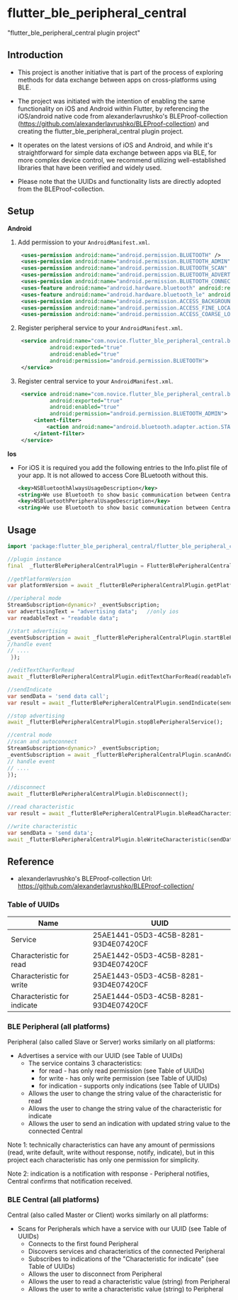 # flutter_ble_peripheral_central

"flutter_ble_peripheral_central plugin project"

## Introduction

* This project is another initiative that is part of the process of exploring methods for data exchange between apps on cross-platforms using BLE.


* The project was initiated with the intention of enabling the same functionality on iOS and Android within Flutter, 
  by referencing the iOS/android native code from alexanderlavrushko's BLEProof-collection (https://github.com/alexanderlavrushko/BLEProof-collection) 
  and creating the flutter_ble_peripheral_central plugin project. 


* It operates on the latest versions of iOS and Android, and while it's straightforward for simple data exchange between apps via BLE, 
  for more complex device control, we recommend utilizing well-established libraries that have been verified and widely used. 

 
* Please note that the UUIDs and functionality lists are directly adopted from the BLEProof-collection.

## Setup

**Android**

1) Add permission to your `AndroidManifest.xml`.
   ````xml
    <uses-permission android:name="android.permission.BLUETOOTH" />
    <uses-permission android:name="android.permission.BLUETOOTH_ADMIN" />
    <uses-permission android:name="android.permission.BLUETOOTH_SCAN" android:usesPermissionFlags="neverForLocation" />
    <uses-permission android:name="android.permission.BLUETOOTH_ADVERTISE" />
    <uses-permission android:name="android.permission.BLUETOOTH_CONNECT" />
    <uses-feature android:name="android.hardware.bluetooth" android:required="true"/>
    <uses-feature android:name="android.hardware.bluetooth_le" android:required="true"/>
    <uses-permission android:name="android.permission.ACCESS_BACKGROUND_LOCATION" />
    <uses-permission android:name="android.permission.ACCESS_FINE_LOCATION" />
    <uses-permission android:name="android.permission.ACCESS_COARSE_LOCATION" />
   ````

2) Register peripheral service to your `AndroidManifest.xml`.
   ````xml
    <service android:name="com.novice.flutter_ble_peripheral_central.ble.BlePeripheralService"
             android:exported="true"
             android:enabled="true"
             android:permission="android.permission.BLUETOOTH">
    </service>
   ````

3) Register central service to your `AndroidManifest.xml`.
   ````xml
    <service android:name="com.novice.flutter_ble_peripheral_central.ble.BleCentralService"
             android:exported="true"
             android:enabled="true"
             android:permission="android.permission.BLUETOOTH_ADMIN">
        <intent-filter>
            <action android:name="android.bluetooth.adapter.action.STATE_CHANGED" />
        </intent-filter>
    </service>
   ````
   
**Ios**

* For iOS it is required you add the following entries to the Info.plist file of your app. It is not allowed to access Core BLuetooth without this.

    ````xml
    <key>NSBluetoothAlwaysUsageDescription</key>
    <string>We use Bluetooth to show basic communication between Central and Peripheral</string>
    <key>NSBluetoothPeripheralUsageDescription</key>
    <string>We use Bluetooth to show basic communication between Central and Peripheral</string>
    ````

## Usage
```dart
import 'package:flutter_ble_peripheral_central/flutter_ble_peripheral_central.dart';

//plugin instance 
final  _flutterBlePeripheralCentralPlugin = FlutterBlePeripheralCentral();
 
//getPlatformVersion
var platformVersion = await _flutterBlePeripheralCentralPlugin.getPlatformVersion();

//peripheral mode
StreamSubscription<dynamic>? _eventSubscription;
var advertisingText = "advertising data";   //only ios
var readableText = "readable data";

//start advertising
_eventSubscription = await _flutterBlePeripheralCentralPlugin.startBlePeripheralService(advertisingText, readableText).listen((event) {
//handle event 
// ....
 });

//editTextCharForRead
await _flutterBlePeripheralCentralPlugin.editTextCharForRead(readableText);

//sendIndicate
var sendData = 'send data call';
var result = await _flutterBlePeripheralCentralPlugin.sendIndicate(sendData);

//stop advertising
await _flutterBlePeripheralCentralPlugin.stopBlePeripheralService();

//central mode
//scan and autoconnect
StreamSubscription<dynamic>? _eventSubscription;
_eventSubscription = await _flutterBlePeripheralCentralPlugin.scanAndConnect().listen((event) {
// handle event 
// ....
});

//disconnect
await _flutterBlePeripheralCentralPlugin.bleDisconnect();

//read characteristic
var result = await _flutterBlePeripheralCentralPlugin.bleReadCharacteristic();

//write characteristic
var sendData = 'send data';
await _flutterBlePeripheralCentralPlugin.bleWriteCharacteristic(sendData);
```

## Reference
* alexanderlavrushko's BLEProof-collection Url: https://github.com/alexanderlavrushko/BLEProof-collection/

### Table of UUIDs
Name | UUID
----- | ---------------
Service | 25AE1441-05D3-4C5B-8281-93D4E07420CF
Characteristic for read | 25AE1442-05D3-4C5B-8281-93D4E07420CF
Characteristic for write | 25AE1443-05D3-4C5B-8281-93D4E07420CF
Characteristic for indicate | 25AE1444-05D3-4C5B-8281-93D4E07420CF

### BLE Peripheral (all platforms)

Peripheral (also called Slave or Server) works similarly on all platforms:
* Advertises a service with our UUID (see Table of UUIDs)
  * The service contains 3 characteristics:
      * for read - has only read permission (see Table of UUIDs)
      * for write - has only write permission (see Table of UUIDs)
      * for indication - supports only indications (see Table of UUIDs)
  * Allows the user to change the string value of the characteristic for read
  * Allows the user to change the string value of the characteristic for indicate
  * Allows the user to send an indication with updated string value to the connected Central

Note 1: technically characteristics can have any amount of permissions (read, write default, write without response, notify, indicate), but in this project each characteristic has only one permission for simplicity.

Note 2: indication is a notification with response - Peripheral notifies, Central confirms that notification received.

### BLE Central (all platforms)
Central (also called Master or Client) works similarly on all platforms:
* Scans for Peripherals which have a service with our UUID (see Table of UUIDs)
  * Connects to the first found Peripheral
  * Discovers services and characteristics of the connected Peripheral
  * Subscribes to indications of the "Characteristic for indicate" (see Table of UUIDs)
  * Allows the user to disconnect from Peripheral
  * Allows the user to read a characteristic value (string) from Peripheral
  * Allows the user to write a characteristic value (string) to Peripheral
